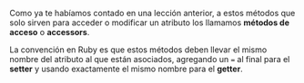 Como ya te habíamos contado en una lección anterior, a estos métodos que solo sirven para acceder o modificar un atributo los llamamos **métodos de acceso** o **accessors**.

La convención en Ruby es que estos métodos deben llevar el mismo nombre del atributo al que están asociados, agregando un `=` al final para el **setter** y usando exactamente el mismo nombre para el **getter**.